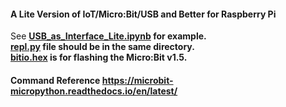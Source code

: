 #### A Lite Version of IoT/Micro:Bit/USB and Better for Raspberry Pi<br>
See <b>[USB_as_Interface_Lite.ipynb](https://raw.githubusercontent.com/xg590/IoT/master/Micro%3ABit/USB_Lite/USB_as_Interface_Lite.ipynb) for example.<br>
[repl.py](https://raw.githubusercontent.com/xg590/IoT/master/Micro%3ABit/USB_Lite/repl.py) file should be in the same directory. <br>
[bitio.hex](https://raw.githubusercontent.com/xg590/IoT/master/Micro%3ABit/USB_Lite/bitio.hex) is for flashing the Micro:Bit v1.5.<br>
#### Command Reference https://microbit-micropython.readthedocs.io/en/latest/
